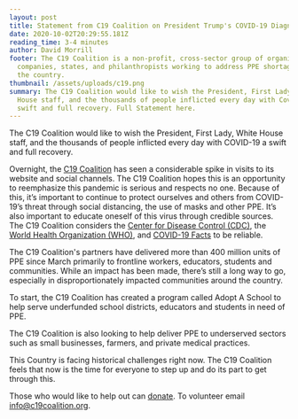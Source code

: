 ```yaml
---
layout: post
title: Statement from C19 Coalition on President Trump's COVID-19 Diagnosis
date: 2020-10-02T20:29:55.181Z
reading_time: 3-4 minutes
author: David Morrill
footer: The C19 Coalition is a non-profit, cross-sector group of organizations,
  companies, states, and philanthropists working to address PPE shortages across
  the country.
thumbnail: /assets/uploads/c19.png
summary: The C19 Coalition would like to wish the President, First Lady, White
  House staff, and the thousands of people inflicted every day with Covid-19 a
  swift and full recovery. Full Statement here.
---
```

The C19 Coalition would like to wish the President, First Lady, White House staff, and the thousands of people inflicted every day with COVID-19 a swift and full recovery.

Overnight, the [C19 Coalition](c19coalition.org) has seen a considerable spike in visits to its website and social channels. The C19 Coalition hopes this is an opportunity to reemphasize this pandemic is serious and respects no one. Because of this, it’s important to continue to protect ourselves and others from COVID-19’s threat through social distancing, the use of masks and other PPE. It’s also important to educate oneself of this virus through credible sources. The C19 Coalition considers the [Center for Disease Control (CDC)](https://www.cdc.gov/coronavirus/2019-nCoV/index.html), the [World Health Organization (WHO)](https://www.who.int/emergencies/diseases/novel-coronavirus-2019), and [COVID-19 Facts](https://www.covid-19facts.com/) to be reliable.

The C19 Coalition's partners have delivered more than 400 million units of PPE since March primarily to frontline workers, educators, students and communities. While an impact has been made, there’s still a long way to go, especially in disproportionately impacted communities around the country.

To start, the C19 Coalition has created a program called Adopt A School to help serve underfunded school districts, educators and students in need of PPE.

The C19 Coalition is also looking to help deliver PPE to underserved sectors such as small businesses, farmers, and private medical practices.

This Country is facing historical challenges right now. The C19 Coalition feels that now is the time for everyone to step up and do its part to get through this.

Those who would like to help out can [donate](https://ecf.networkforgood.com/projects/52889-c19-coalition). To volunteer email [info@c19coalition.org](mailto:info@c19coalition.org).